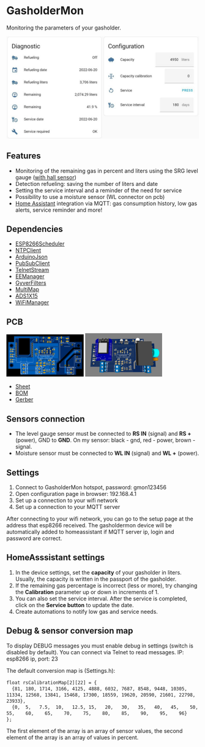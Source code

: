 # GasholderMon
Monitoring the parameters of your gasholder.

![logo](/assets/logo.jpg)

## Features
- Monitoring of the remaining gas in percent and liters using the SRG level gauge ([with hall sensor](https://www.aliexpress.com/item/1005003713504199.html))
- Detection refueling: saving the number of liters and date
- Setting the service interval and a reminder of the need for service
- Possibility to use a moisture sensor (WL connector on pcb)
- [Home Assistant](https://www.home-assistant.io/) integration via MQTT: gas consumption history, low gas alerts, service reminder and more!

## Dependencies
- [ESP8266Scheduler](https://github.com/nrwiersma/ESP8266Scheduler)
- [NTPClient](https://github.com/arduino-libraries/NTPClient)
- [ArduinoJson](https://github.com/bblanchon/ArduinoJson)
- [PubSubClient](https://github.com/knolleary/pubsubclient)
- [TelnetStream](https://github.com/jandrassy/TelnetStream)
- [EEManager](https://github.com/GyverLibs/EEManager)
- [GyverFilters](https://github.com/GyverLibs/GyverFilters)
- [MultiMap](https://github.com/RobTillaart/MultiMap)
- [ADS1X15](https://github.com/RobTillaart/ADS1X15)
- [WiFiManager](https://github.com/tzapu/WiFiManager)

## PCB
<img src="/assets/pcb.svg" width="40%" /> <img src="/assets/pcb_3d.png" width="40%" />

- [Sheet](/assets/sheet.pdf)
- [BOM](/assets/BOM.xlsx)
- [Gerber](/assets/gerber.zip)

## Sensors connection
- The level gauge sensor must be connected to **RS IN** (signal) and **RS +** (power), GND to **GND**. On my sensor: black - gnd, red - power, brown - signal.
- Moisture sensor must be connected to **WL IN** (signal) and **WL +** (power).

## Settings
1. Connect to GasholderMon hotspot, password: gmon123456
2. Open configuration page in browser: 192.168.4.1
3. Set up a connection to your wifi network
4. Set up a connection to your MQTT server

After connecting to your wifi network, you can go to the setup page at the address that esp8266 received.
The gasholdermon device will be automatically added to homeassistant if MQTT server ip, login and password are correct.

## HomeAsssistant settings
1. In the device settings, set the **capacity** of your gasholder in liters. Usually, the capacity is written in the passport of the gasholder.
2. If the remaining gas percentage is incorrect (less or more), try changing the **Calibration** parameter up or down in increments of 1.
3. You can also set the service interval. After the service is completed, click on the **Service button** to update the date.
4. Create automations to notify low gas and service needs.

## Debug & sensor conversion map
To display DEBUG messages you must enable debug in settings (switch is disabled by default).
You can connect via Telnet to read messages. IP: esp8266 ip, port: 23

The default conversion map is (Settings.h):
```
float rsCalibrationMap[2][22] = {
  {81, 180, 1714, 3166, 4125, 4888, 6032, 7687, 8548, 9448, 10305, 11334, 12568, 13841, 15468, 17300, 18559, 19620, 20590, 21601, 22798, 23933},
  {0,  5,   7.5,  10,   12.5, 15,   20,   30,   35,   40,   45,    50,    55,    60,    65,    70,    75,    80,    85,    90,    95,    96}
};
```
The first element of the array is an array of sensor values, the second element of the array is an array of values in percent.